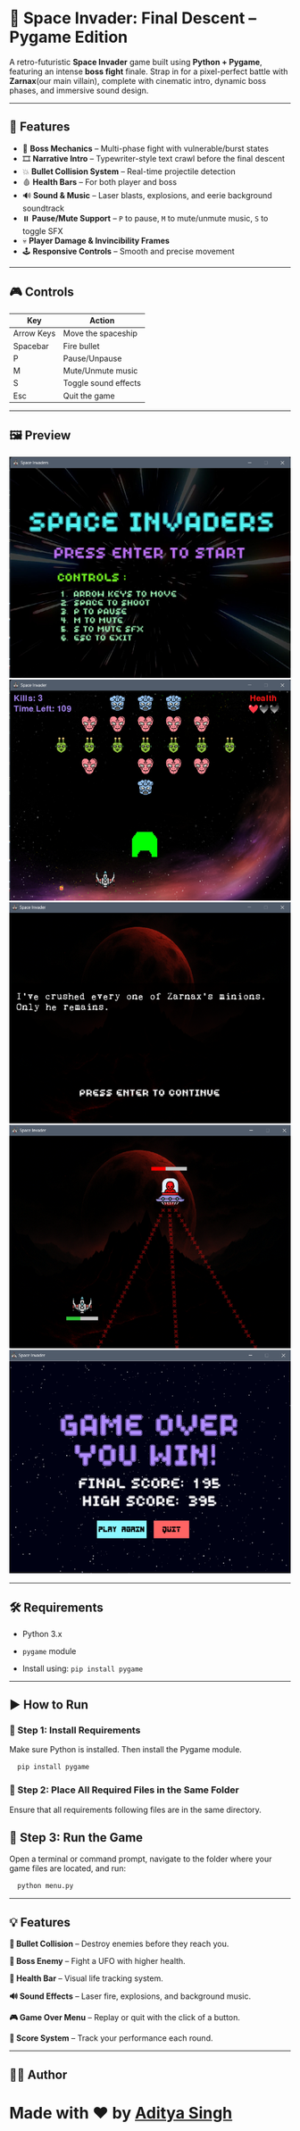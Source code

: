 # 🚀 Space Invader: Final Descent – Pygame Edition

A retro-futuristic **Space Invader** game built using **Python + Pygame**, featuring an intense **boss fight** finale. Strap in for a pixel-perfect battle with **Zarnax**(our main villain), complete with cinematic intro, dynamic boss phases, and immersive sound design.

---

## 🧩 Features

- 🎯 **Boss Mechanics** – Multi-phase fight with vulnerable/burst states  
- 🎞️ **Narrative Intro** – Typewriter-style text crawl before the final descent  
- 💥 **Bullet Collision System** – Real-time projectile detection  
- 🩸 **Health Bars** – For both player and boss  
- 🔊 **Sound & Music** – Laser blasts, explosions, and eerie background soundtrack  
- ⏸️ **Pause/Mute Support** – `P` to pause, `M` to mute/unmute music, `S` to toggle SFX  
- 💀 **Player Damage & Invincibility Frames**  
- 🕹️ **Responsive Controls** – Smooth and precise movement  

---

## 🎮 Controls

| Key         | Action              |
|-------------|---------------------|
| Arrow Keys  | Move the spaceship  |
| Spacebar    | Fire bullet         |
| P           | Pause/Unpause       |
| M           | Mute/Unmute music   |
| S           | Toggle sound effects|
| Esc         | Quit the game       |

---

## 🖼️ Preview

![Game Preview](resources/images/preview1.png)
![Game Preview](resources/images/preview2.png)
![Game Preview](resources/images/preview3.png)
![Game Preview](resources/images/preview4.png)
![Game Preview](resources/images/preview5.png)

---

## 🛠️ Requirements

- Python 3.x
- `pygame` module

- Install using:
`pip install pygame`

---
## ▶️ How to Run

### 🔹 Step 1: Install Requirements  
Make sure Python is installed. Then install the Pygame module.

```bash
  pip install pygame
```
### 🔹 Step 2: Place All Required Files in the Same Folder
Ensure that all requirements following files are in the same directory.
## 🔹 Step 3: Run the Game

Open a terminal or command prompt, navigate to the folder where your game files are located, and run:

```bash
  python menu.py
```
---

## 💡 Features
**🎯 Bullet Collision** – Destroy enemies before they reach you.

**🧠 Boss Enemy** – Fight a UFO with higher health.

**💓 Health Bar** – Visual life tracking system.

**🔊 Sound Effects** – Laser fire, explosions, and background music.

**🎮 Game Over Menu** – Replay or quit with the click of a button.

**💾 Score System** – Track your performance each round.

---

## 👨‍💻 Author

Made with ❤️ by [Aditya Singh](https://github.com/adityas-28)
=======
